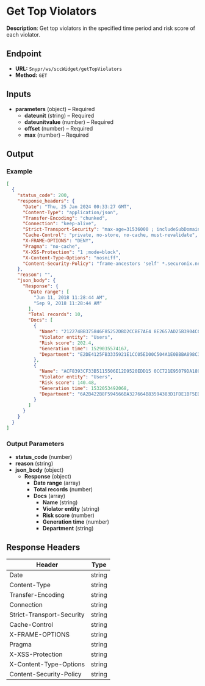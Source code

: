 # Get Top Violators

**Description**: Get top violators in the specified time period and risk score of each violator.

## Endpoint

- **URL:** `Snypr/ws/sccWidget/getTopViolators`
- **Method:** `GET`
## Inputs

- **parameters** (object) – Required
  - **dateunit** (string) – Required
  - **dateunitvalue** (number) – Required
  - **offset** (number) – Required
  - **max** (number) – Required
## Output

### Example

```json
[
  {
    "status_code": 200,
    "response_headers": {
      "Date": "Thu, 25 Jan 2024 00:33:27 GMT",
      "Content-Type": "application/json",
      "Transfer-Encoding": "chunked",
      "Connection": "keep-alive",
      "Strict-Transport-Security": "max-age=31536000 ; includeSubDomains",
      "Cache-Control": "private, no-store, no-cache, must-revalidate",
      "X-FRAME-OPTIONS": "DENY",
      "Pragma": "no-cache",
      "X-XSS-Protection": "1 ;mode=block",
      "X-Content-Type-Options": "nosniff",
      "Content-Security-Policy": "frame-ancestors 'self' *.securonix.net; default-src 'self' *.securonix.net; object-src 'self' *.securonix.net data: blob:; script-src 'unsafe-inline' 'unsafe-eval' 'self' *.securonix.net https://edge.fullstory.com https://rs.fullstory.com http://iph.zoominsoftware.io/widget.js data: blob:; style-src 'self' *.securonix.net https://fonts.googleapis.com 'unsafe-inline'; font-src 'self' *.securonix.net https://fonts.gstatic.com 'unsafe-inline'; connect-src 'self' *.securonix.net https://edge.fullstory.com https://rs.fullstory.com https://securonix-be-prod.zoominsoftware.io http://documentation-be.securonix.com wss://saaspoc5t16expo.securonix.net:443 data: blob:; img-src 'self' *.securonix.net https://rs.fullstory.com data: https:; child-src 'self' *.securonix.net blob:;"
    },
    "reason": "",
    "json_body": {
      "Response": {
        "Date range": [
          "Jun 11, 2018 11:28:44 AM",
          "Sep 9, 2018 11:28:44 AM"
        ],
        "Total records": 10,
        "Docs": [
          {
            "Name": "212274BB375846F85252DBD2CCBE7AE4 8E2657AD25B3904CCC449C202598B9B0 ",
            "Violator entity": "Users",
            "Risk score": 202.4,
            "Generation time": 1529035574167,
            "Department": "E2DE4125FB3335921E1CC05ED00C504A1E0BBBA898C335B9BA10B29F657B9401\t"
          },
          {
            "Name": "ACF8393CF33B5115506E12D9520EDD15 0CC721E95079DA18955B82AA67F5A4F9 ",
            "Violator entity": "Users",
            "Risk score": 140.48,
            "Generation time": 1532053492068,
            "Department": "6A2B422B8F594566BA327664B83594383D1FDE1BF5ED4FC39165D247B21CBF50\t"
          }
        ]
      }
    }
  }
]
```
### Output Parameters

- **status_code** (number)
- **reason** (string)
- **json_body** (object)
  - **Response** (object)
    - **Date range** (array)
    - **Total records** (number)
    - **Docs** (array)
      - **Name** (string)
      - **Violator entity** (string)
      - **Risk score** (number)
      - **Generation time** (number)
      - **Department** (string)
## Response Headers

| Header | Type |
|--------|------|
| Date | string |
| Content-Type | string |
| Transfer-Encoding | string |
| Connection | string |
| Strict-Transport-Security | string |
| Cache-Control | string |
| X-FRAME-OPTIONS | string |
| Pragma | string |
| X-XSS-Protection | string |
| X-Content-Type-Options | string |
| Content-Security-Policy | string |
